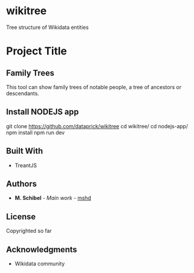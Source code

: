 # wikitree
Tree structure of Wikidata entities

# Project Title

## Family Trees

This tool can show family trees of notable people, a tree of ancestors or descendants.

## Install NODEJS app

 git clone https://github.com/dataprick/wikitree
cd wikitree/
cd nodejs-app/
npm install
npm run dev

## Built With

* TreantJS


## Authors

* **M. Schibel** - *Main work* - [mshd](https://github.com/mshd)

## License

Copyrighted so far

## Acknowledgments

* Wikidata community
